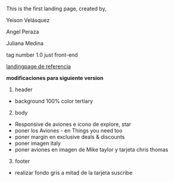 This is the first landing page, created by, 

Yeison Velásquez 

Angel Peraza 

Juliana Medina 


tag number 1.0 just front-end


[landingpage de referencia](https://www.figma.com/proto/JXxEk3s5NtrDy3r3dOiPH5/Untitled-(Copy)?node-id=0-20&scaling=scale-down-width&page-id=0%3A1)

**modificaciones para  siguiente version**
1. header
- background 100% color tertiary

2. body
- Responsive de aviones e icono de explore, star
- poner los Aviones - en Things you need too
- poner margin en exclusive deals & discounts
- poner imagen italy 
- poner aviones en imagen de Mike taylor y tarjeta chris thomas

3. footer
- realizar fondo gris a mitad de la tarjeta suscribe



